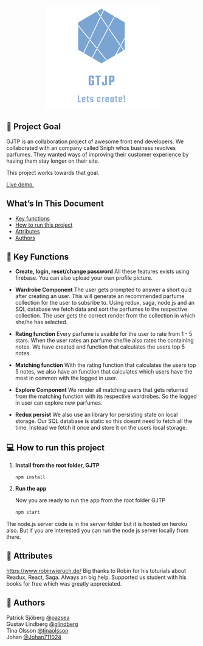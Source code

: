 <p align="center">
<a href="http://gjtp.surge.sh/" >
<img src="/src/images/gjtplogo.png" alt="team GJTP" width="300"/>
</a>
</p>


## 🚩 Project Goal

GJTP is an collaboration project of awesome front end developers. We collaborated with an company called Sniph whos business revolves parfumes. They wanted ways of improving their customer experience by having them stay longer on their site.

This project works towards that goal. 

  <a href="http://gjtp.surge.sh/" target="_blank">
    Live demo.
  </a>


## What’s In This Document

- [Key functions](#-key-functions)
- [How to run this project](#-how-to-run-this-project)
- [Attributes](#-attributes)
- [Authors](#-authors)



## 🔔 Key Functions

- **Create, login, reset/change password** All these features exists using firebase. You can also upload your own profile picture.

- **Wardrobe Component** The user gets prompted to answer a short quiz after creating an user. This will generate an recommended parfume collection for the user to subsribe to. Using redux, saga, node.js and an SQL database we fetch data and sort the parfumes to the respective collection. The user gets the correct render from the collection in which she/he has selected.

- **Rating function** Every parfume is avaible for the user to rate from 1 - 5 stars. When the user rates an parfume she/he also rates the containing notes. We have created and function that calculates the users top 5 notes.

- **Matching function** With the rating function that calculates the users top 5 notes, we also have an function that calculates which users have the most in common with the logged in user. 

- **Explore Component** We render all matching users that gets returned from the matching function with its respective wardrobes. So the logged in user can explore new parfumes.

- **Redux persist** We also use an library for persisting state on local storage. Our SQL database is static so this doesnt need to fetch all the time. Instead we fetch it once and store it on the users local storage.



## 💻 How to run this project
1. **Install from the root folder, GJTP**

   ```shell
   npm install

   ```

2. **Run the app**

   Now you are ready to run the app from the root folder GJTP

   ```sh
   npm start
   ```
The node.js server code is in the server folder but it is hosted on heroku also. But if you are interested you can run the node js server locally from there.
 
   
## 👏 Attributes
<a href="https://www.robinwieruch.de/">https://www.robinwieruch.de/</a> Big thanks to Robin for his toturials about Readux, React, Saga. Always an big help. Supported us student with his books for free which was greatly appreciated. <br>


## 📓 Authors
Patrick Sjöberg <a href="https://github.com/pazsea">@pazsea</a> <br>
Gustav Lindberg <a href="https://github.com/glindberg">@glindberg</a><br>
Tina Olsson <a href="https://github.com/tinaolsson">@tinaolsson</a><br>
Johan <a href="https://github.com/Johan711024">@Johan711024</a>

